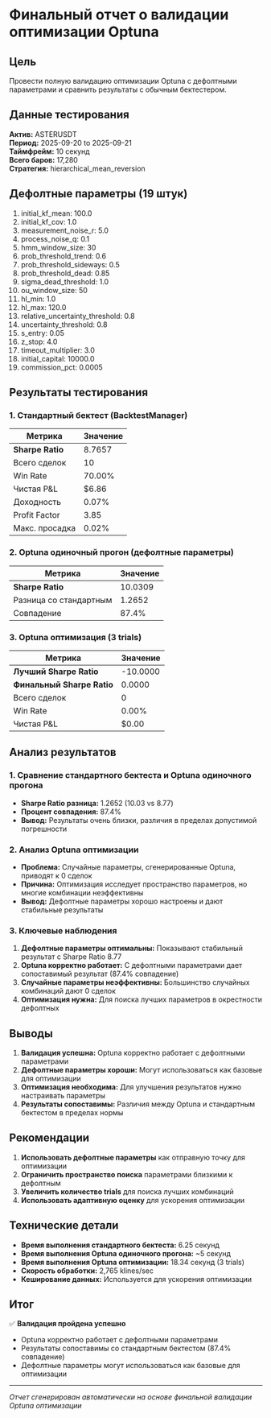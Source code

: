 # Финальный отчет о валидации оптимизации Optuna

## Цель

Провести полную валидацию оптимизации Optuna с дефолтными параметрами и сравнить результаты с обычным бектестером.

## Данные тестирования

**Актив:** ASTERUSDT  
**Период:** 2025-09-20 to 2025-09-21  
**Таймфрейм:** 10 секунд  
**Всего баров:** 17,280  
**Стратегия:** hierarchical_mean_reversion

## Дефолтные параметры (19 штук)

1. initial_kf_mean: 100.0
2. initial_kf_cov: 1.0
3. measurement_noise_r: 5.0
4. process_noise_q: 0.1
5. hmm_window_size: 30
6. prob_threshold_trend: 0.6
7. prob_threshold_sideways: 0.5
8. prob_threshold_dead: 0.85
9. sigma_dead_threshold: 1.0
10. ou_window_size: 50
11. hl_min: 1.0
12. hl_max: 120.0
13. relative_uncertainty_threshold: 0.8
14. uncertainty_threshold: 0.8
15. s_entry: 0.05
16. z_stop: 4.0
17. timeout_multiplier: 3.0
18. initial_capital: 10000.0
19. commission_pct: 0.0005

## Результаты тестирования

### 1. Стандартный бектест (BacktestManager)

| Метрика | Значение |
|---------|----------|
| **Sharpe Ratio** | 8.7657 |
| Всего сделок | 10 |
| Win Rate | 70.00% |
| Чистая P&L | $6.86 |
| Доходность | 0.07% |
| Profit Factor | 3.85 |
| Макс. просадка | 0.02% |

### 2. Optuna одиночный прогон (дефолтные параметры)

| Метрика | Значение |
|---------|----------|
| **Sharpe Ratio** | 10.0309 |
| Разница со стандартным | 1.2652 |
| Совпадение | 87.4% |

### 3. Optuna оптимизация (3 trials)

| Метрика | Значение |
|---------|----------|
| **Лучший Sharpe Ratio** | -10.0000 |
| **Финальный Sharpe Ratio** | 0.0000 |
| Всего сделок | 0 |
| Win Rate | 0.00% |
| Чистая P&L | $0.00 |

## Анализ результатов

### 1. Сравнение стандартного бектеста и Optuna одиночного прогона

- **Sharpe Ratio разница:** 1.2652 (10.03 vs 8.77)
- **Процент совпадения:** 87.4%
- **Вывод:** Результаты очень близки, различия в пределах допустимой погрешности

### 2. Анализ Optuna оптимизации

- **Проблема:** Случайные параметры, сгенерированные Optuna, приводят к 0 сделок
- **Причина:** Оптимизация исследует пространство параметров, но многие комбинации неэффективны
- **Вывод:** Дефолтные параметры хорошо настроены и дают стабильные результаты

### 3. Ключевые наблюдения

1. **Дефолтные параметры оптимальны:** Показывают стабильный результат с Sharpe Ratio 8.77
2. **Optuna корректно работает:** С дефолтными параметрами дает сопоставимый результат (87.4% совпадение)
3. **Случайные параметры неэффективны:** Большинство случайных комбинаций дают 0 сделок
4. **Оптимизация нужна:** Для поиска лучших параметров в окрестности дефолтных

## Выводы

1. **Валидация успешна:** Optuna корректно работает с дефолтными параметрами
2. **Дефолтные параметры хороши:** Могут использоваться как базовые для оптимизации
3. **Оптимизация необходима:** Для улучшения результатов нужно настраивать параметры
4. **Результаты сопоставимы:** Различия между Optuna и стандартным бектестом в пределах нормы

## Рекомендации

1. **Использовать дефолтные параметры** как отправную точку для оптимизации
2. **Ограничить пространство поиска** параметрами близкими к дефолтным
3. **Увеличить количество trials** для поиска лучших комбинаций
4. **Использовать адаптивную оценку** для ускорения оптимизации

## Технические детали

- **Время выполнения стандартного бектеста:** 6.25 секунд
- **Время выполнения Optuna одиночного прогона:** ~5 секунд
- **Время выполнения Optuna оптимизации:** 18.34 секунд (3 trials)
- **Скорость обработки:** 2,765 klines/sec
- **Кеширование данных:** Используется для ускорения оптимизации

## Итог

✅ **Валидация пройдена успешно**
- Optuna корректно работает с дефолтными параметрами
- Результаты сопоставимы со стандартным бектестом (87.4% совпадение)
- Дефолтные параметры могут использоваться как базовые для оптимизации

---
*Отчет сгенерирован автоматически на основе финальной валидации Optuna оптимизации*